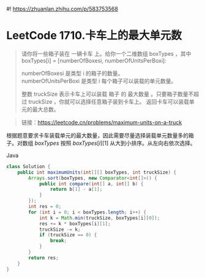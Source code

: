 #! https://zhuanlan.zhihu.com/p/583753568
# LeetCode 1710.卡车上的最大单元数

> 请你将一些箱子装在 一辆卡车 上。给你一个二维数组 boxTypes ，其中 boxTypes[i] = [numberOfBoxesi, numberOfUnitsPerBoxi]:
> 
> numberOfBoxesi 是类型 i 的箱子的数量。\
> numberOfUnitsPerBoxi 是类型 i 每个箱子可以装载的单元数量。
> 
> 整数 truckSize 表示卡车上可以装载 箱子 的 最大数量 。只要箱子数量不超过 truckSize ，你就可以选择任意箱子装到卡车上。
>返回卡车可以装载单元的最大总数。

>链接：https://leetcode.cn/problems/maximum-units-on-a-truck

根据题意要求卡车装载单元的最大数量，因此需要尽量选择装载单元数量多的箱子。对数组 $boxTypes$ 按照 $boxTypes[i][1]$ 从大到小排序。从左向右依次选择。

Java

```java
class Solution {
    public int maximumUnits(int[][] boxTypes, int truckSize) {
        Arrays.sort(boxTypes, new Comparator<int[]>() {
            public int compare(int[] a, int[] b) {
                return b[1] - a[1];
            }
        });
        int res = 0;
        for (int i = 0; i < boxTypes.length; i++) {
            int k = Math.min(truckSize, boxTypes[i][0]);
            res += k * boxTypes[i][1];
            truckSize -= k;
            if (truckSize == 0) {
                break;
            }
        }
        return res;
    }
}
```